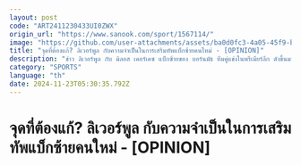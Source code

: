 ```yaml
---
layout: post
code: "ART2411230433UI0ZWX"
origin_url: "https://www.sanook.com/sport/1567114/"
image: "https://github.com/user-attachments/assets/ba0d0fc3-4a05-45f9-bcd0-f1a9132ec3ae"
title: "จุดที่ต้องแก้? ลิเวอร์พูล กับความจำเป็นในการเสริมทัพแบ็กซ้ายคนใหม่ - [OPINION]"
description: "ข่าว ลิเวอร์พูล กับ มิลอส เคอร์เคซ แบ็กซ้ายของ บอร์นมัธ ทีมคู่แข่งในพรีเมียร์ลีก ดังขึ้นมาท่ามกลางความสงสัยของบรรดา เดอะ ค็อป"
category: "SPORTS"
language: "th"
date: 2024-11-23T05:30:35.792Z
---
```


# จุดที่ต้องแก้? ลิเวอร์พูล กับความจำเป็นในการเสริมทัพแบ็กซ้ายคนใหม่ - [OPINION]